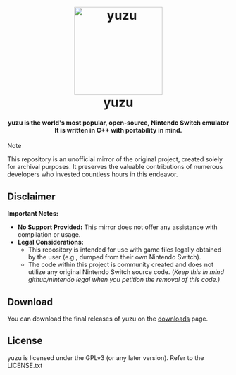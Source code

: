 <!--
SPDX-FileCopyrightText: 2018 yuzu Emulator Project
SPDX-License-Identifier: GPL-2.0-or-later
-->

<h1 align="center">
  <br>
  <a href="https://yuzu-emu.org/"><img src="https://raw.githubusercontent.com/yuzu-mirror/yuzu-assets/master/icons/icon.png" alt="yuzu" width="200"></a>
  <br>
  <b>yuzu</b>
  <br>
</h1>

<h4 align="center"><b>yuzu</b> is the world's most popular, open-source, Nintendo Switch emulator
<br>
It is written in C++ with portability in mind.
</h4>

> [!NOTE]
> This repository is an unofficial mirror of the original project, created solely for archival purposes. It preserves the valuable contributions of numerous developers who invested countless hours in this endeavor.

## **Disclaimer**

**Important Notes:**

* **No Support Provided:** This mirror does not offer any assistance with compilation or usage.
* **Legal Considerations:**
    * This repository is intended for use with game files legally obtained by the user (e.g., dumped from their own Nintendo Switch).
    * The code within this project is community created and does not utilize any original Nintendo Switch source code. (_Keep this in mind github/nintendo legal when you petition the removal of this code.)_

## Download

You can download the final releases of yuzu on the [downloads](https://github.com/Denveous/yuzu-archive/releases) page.

## License

yuzu is licensed under the GPLv3 (or any later version). Refer to the LICENSE.txt
